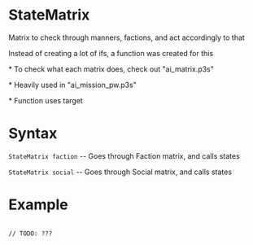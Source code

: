 # StateMatrix
<p>Matrix to check through manners, factions, and act accordingly to that
<p>Instead of creating a lot of ifs, a function was created for this
<p>* To check what each matrix does, check out "ai_matrix.p3s"
<p>* Heavily used in "ai_mission_pw.p3s"
<p>* Function uses target
<h1>Syntax</h1>
<p><code class="language-js">StateMatrix faction</code> -- Goes through Faction matrix, and calls states
<p><code class="language-js">StateMatrix social</code> -- Goes through Social matrix, and calls states
<h1>Example</h1>
<pre><code class="language-js">
// TODO: ???
</code></pre>